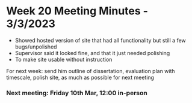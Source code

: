 # Week 20 Meeting Minutes - 3/3/2023
* Showed hosted version of site that had all functionality but still a few bugs/unpolished 
* Supervisor said it looked fine, and that it just needed polishing 
* To make site usable without instruction


For next week: send him outline of dissertation, evaluation plan with timescale, polish site, as much as possible for next meeting
### Next meeting: Friday 10th Mar, 12:00 in-person